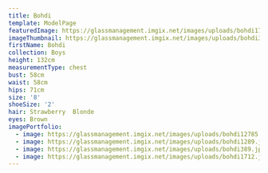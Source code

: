 ```yaml
---
title: Bohdi
template: ModelPage
featuredImage: https://glassmanagement.imgix.net/images/uploads/bohdi1712.jpg
imageThumbnail: https://glassmanagement.imgix.net/images/uploads/bohdi389.jpg
firstName: Bohdi
collection: Boys
height: 132cm
measurementType: chest
bust: 58cm
waist: 58cm
hips: 71cm
size: '8'
shoeSize: '2'
hair: Strawberry  Blonde
eyes: Brown
imagePortfolio:
  - image: https://glassmanagement.imgix.net/images/uploads/bohdi12785.jpg
  - image: https://glassmanagement.imgix.net/images/uploads/bohdi1289.jpg
  - image: https://glassmanagement.imgix.net/images/uploads/bohdi389.jpg
  - image: https://glassmanagement.imgix.net/images/uploads/bohdi1712.jpg
---
```


